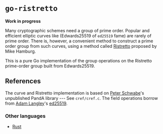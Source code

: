 `go-ristretto`
==============

**Work in progress**

Many cryptographic schemes need a group of prime order.  Popular and
efficient elliptic curves like (Edwards25519 of `ed25519` fame) are
rarely of prime order.  There is, however, a convenient method
to construct a prime order group from such curves, using a method
called [Ristretto](https://ristretto.group) proposed by Mike Hamburg.

This is a pure Go implementation of the group operations on the
Ristretto prime-order group built from Edwards25519.


References
----------

The curve and Ristretto implementation is based on
[Peter Schwabe](https://cryptojedi.org/peter/index.shtml)'s unpublished PandA
library --- See `cref/cref.c`.  The field operations borrow
from [Adam Langley](https://www.imperialviolet.org)'s
[ed25519](http://github.com/agl/ed25519).

### Other languages
* [Rust](https://github.com/dalek-cryptography/curve25519-dalek)
